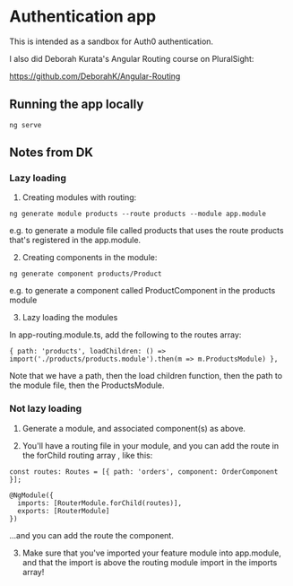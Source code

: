 # Authentication app 

This is intended as a sandbox for Auth0 authentication. 

I also did Deborah Kurata's Angular Routing course on PluralSight: 

https://github.com/DeborahK/Angular-Routing

## Running the app locally

`ng serve`

## Notes from DK 

### Lazy loading

1. Creating modules with routing: 

`ng generate module products --route products --module app.module`

e.g. to generate a module file called products that uses the route products that's registered in the app.module. 

2. Creating components in the module: 

`ng generate component products/Product`

e.g. to generate a component called ProductComponent in the products module

3. Lazy loading the modules

In app-routing.module.ts, add the following to the routes array: 

`{ path: 'products', loadChildren: () => import('./products/products.module').then(m => m.ProductsModule) },`

Note that we have a path, then the load children function, then the path to the module file, then the ProductsModule.

### Not lazy loading

1. Generate a module, and associated component(s) as above.

2. You'll have a routing file in your module, and you can add the route in the forChild routing array , like this: 

```
const routes: Routes = [{ path: 'orders', component: OrderComponent }];

@NgModule({
  imports: [RouterModule.forChild(routes)],
  exports: [RouterModule]
})
```

...and you can add the route the component. 

3. Make sure that you've imported your feature module into app.module, and that the import is above the routing module import in the imports array! 
